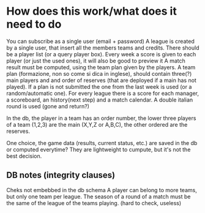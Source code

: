 # How does this work/what does it need to do

You can subscribe as a single user (email + password)
A league is created by a single user, that insert all the members teams and credits.
There should be a player list (or a query player box).
Every week a score is given to each player (or just the used ones), it will also
be good to preview it
A match result must be computed, using the team plan given by the players. 
A team plan (formazione, non so come si dica in inglese), should contain three(?) main players
and and order of reserves (that are deployed if a main has not played).
If a plan is not submitted the one from the last week is used (or a random/automatic one).
For every league there is a score for each manager, a scoreboard, an history(next step) and
a match calendar.
A double italian round is used (gone and return?)

In the db, the player in a team has an order number, the lower three
players of a team (1,2,3) are the main (X,Y,Z or A,B,C),
the other ordered are the reserves.

One choice, the game data (results, current status, etc.) are saved in
the db or computed everytime? They are lightweight to cumpute,
but it's not the best decision.

## DB notes (integrity clauses)
Cheks not embebbed in the db schema
A player can belong to more teams, but only one team per league.
The season of a round of a match must be the same of the league of the teams playing. (hard to check, useless)


